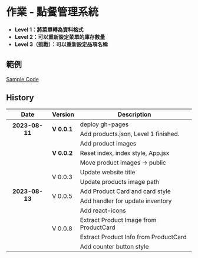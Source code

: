 # 作業 - 點餐管理系統

- **Level 1：將菜單轉為資料格式**
- **Level 2：可以重新設定菜單的庫存數量**
- **Level 3（挑戰）：可以重新設定品項名稱**

## 範例
[Sample Code](https://www.casper.tw/react-2023-homework/)

## History 
<table>
    <thead>
        <tr>
            <th style="text-align: center;">Date</th>
            <th style="text-align: center;">Version</th>
            <th style="text-align: center;">Description</th>
        </tr>
    </thead>
    <tbody>
        <tr>
            <td rowspan="2" style="text-align: center; font-weight: bolder;">2023-08-11</td>
            <td rowspan="2" style="font-weight: bolder;">V 0.0.1</td>
            <td>deploy gh-pages</td>
        </tr>
        <tr>
            <td>Add products.json, Level 1 finished.</td>
        </tr>
        <tr>
            <td rowspan="11" style="text-align: center; font-weight: bolder;">2023-08-13</td>
            <td rowspan="3" style="font-weight: bolder;">V 0.0.2</td>
            <td>Add product images</td>
        </tr>
        <tr>
            <td>Reset index, index style, App.jsx</td>
        </tr>
        <tr>
            <td>Move product images -> public</td>
        </tr>
        <tr>
            <td rowspan="2">V 0.0.3</td>
            <td>Update website title</td>
        </tr>
        <tr>
            <td>Update products image path</td>
        </tr>
        <tr>
            <td rowspan="2">V 0.0.5</td>
            <td>Add Product Card and card style</td>
        </tr>
        <tr>
            <td>Add handler for update inventory</td>
        </tr>
        <tr>
            <td rowspan="4">V 0.0.8</td>
            <td>Add react-icons</td>
        </tr>
        <tr>
            <td>Extract Product Image from ProductCard </td>
        </tr>
        <tr>
            <td>Extract Product Info from ProductCard </td>
        </tr>
        <tr>
            <td>Add counter button style</td>
        </tr>
    </tbody>
</table>